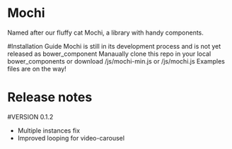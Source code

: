 # Mochi
Named after our fluffy cat Mochi, a library with handy components.

#Installation Guide
Mochi is still in its development process and is not yet released as bower_component
Manaually clone this repo in your local bower_components or download /js/mochi-min.js or /js/mochi.js
Examples files are on the way!

# Release notes

#VERSION 0.1.2
- Multiple instances fix
- Improved looping for video-carousel
